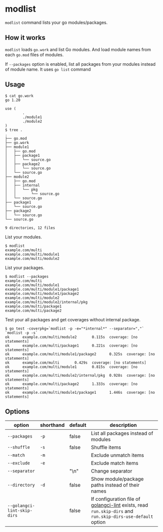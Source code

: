 # modlist
`modlist` command lists your go modules/packages.

## How it works
`modlist` loads `go.work` and list Go modules. And load module names from each `go.mod` files of modules.

If `--packages` option is enabled, list all packages from your modules instead of module name.
It uses `go list` command

## Usage
```shell
$ cat go.work
go 1.20

use (
        .
        ./module1
        ./module2
)
$ tree .
.
├── go.mod
├── go.work
├── module1
│   ├── go.mod
│   ├── package1
│   │   └── source.go
│   ├── package2
│   │   └── source.go
│   └── source.go
├── module2
│   ├── go.mod
│   ├── internal
│   │   └── pkg
│   │       └── source.go
│   └── source.go
├── package1
│   └── source.go
├── package2
│   └── source.go
└── source.go

9 directories, 12 files
```

List your modules.
```shell
$ modlist
example.com/multi
example.com/multi/module1
example.com/multi/module2
```

List your packages.
```shell
$ modlist --packages
example.com/multi
example.com/multi/module1
example.com/multi/module1/package1
example.com/multi/module1/package2
example.com/multi/module2
example.com/multi/module2/internal/pkg
example.com/multi/package1
example.com/multi/package2
```

Test your all packages and get coverages without internal package.
```shell
$ go test -coverpkg=`modlist -p -e="*internal*" --separator=","` `modlist -p -s`
ok      example.com/multi/module2       0.115s  coverage: [no statements]
ok      example.com/multi/package1      0.221s  coverage: [no statements]
ok      example.com/multi/module1/package2      0.325s  coverage: [no statements]
ok      example.com/multi       0.429s  coverage: [no statements]
ok      example.com/multi/module1       0.815s  coverage: [no statements]
ok      example.com/multi/module2/internal/pkg  0.928s  coverage: [no statements]
ok      example.com/multi/package2      1.333s  coverage: [no statements]
ok      example.com/multi/module1/package1      1.446s  coverage: [no statements]
```

## Options
|option|shorthand|default|description|
|---|---|---|---|
|`--packages`|`-p`|false|List all packages instead of modules|
|`--shuffle`|`-s`|false|Shuffle items|
|`--match`|`-m`||Exclude unmatch items|
|`--exclude`|`-e`||Exclude match items|
|`--separator`||"\n"|Change separator|
|`--directory`|`-d`|false|Show module/package paths instead of their names|
|`--golangci-lint-skip-dirs`||false|If configuration file of [golangci-lint](https://golangci-lint.run/usage/configuration/) exists, read `run.skip-dirs` and `run.skip-dirs-use-default` option|
